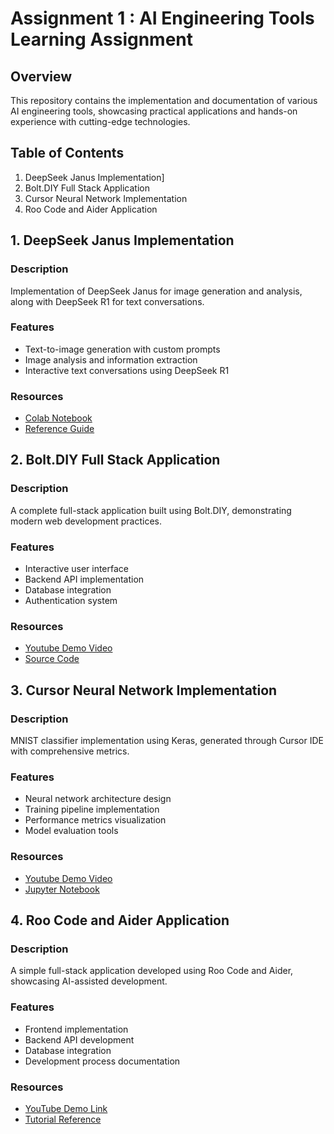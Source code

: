 # Assignment 1 : AI Engineering Tools Learning Assignment

## Overview

This repository contains the implementation and documentation of various AI engineering tools, showcasing practical applications and hands-on experience with cutting-edge technologies.

## Table of Contents

1. DeepSeek Janus Implementation]
2. Bolt.DIY Full Stack Application
3. Cursor Neural Network Implementation
4. Roo Code and Aider Application

## 1. DeepSeek Janus Implementation

### Description

Implementation of DeepSeek Janus for image generation and analysis, along with DeepSeek R1 for text conversations.

### Features

- Text-to-image generation with custom prompts
- Image analysis and information extraction
- Interactive text conversations using DeepSeek R1

### Resources

- [Colab Notebook](https://colab.research.google.com/drive/1lUzuNgmuHIXSeUecNttxJ7u61jq7iJO5?usp=sharing)
- [Reference Guide](https://www.datacamp.com/blog/janus-pro)


## 2. Bolt.DIY Full Stack Application

### Description

A complete full-stack application built using Bolt.DIY, demonstrating modern web development practices.

### Features

- Interactive user interface
- Backend API implementation
- Database integration
- Authentication system

### Resources

- [Youtube Demo Video](https://youtu.be/tuLG3wLnH2k)
- [Source Code](https://github.com/theshubh007/CMPE_258/tree/main/Assignment_1_learning_latest_AiEngineer_Tools/Taskscheduler_For_Devs)

## 3. Cursor Neural Network Implementation

### Description

MNIST classifier implementation using Keras, generated through Cursor IDE with comprehensive metrics.

### Features

- Neural network architecture design
- Training pipeline implementation
- Performance metrics visualization
- Model evaluation tools

### Resources

- [Youtube Demo Video](https://youtu.be/Z1D0VhLHbu0)
- [Jupyter Notebook](https://github.com/theshubh007/CMPE_258/blob/main/Assignment_1_learning_latest_AiEngineer_Tools/MNIST_CLASSIFIER.IPYNB)

## 4. Roo Code and Aider Application

### Description

A simple full-stack application developed using Roo Code and Aider, showcasing AI-assisted development.

### Features

- Frontend implementation
- Backend API development
- Database integration
- Development process documentation

### Resources

- [YouTube Demo Link](https://github.com/theshubh007/CMPE_258/blob/main/Assignment_1_learning_latest_AiEngineer_Tools/readme.md)
- [Tutorial Reference](https://aider.chat/docs/usage/tutorials.html)
